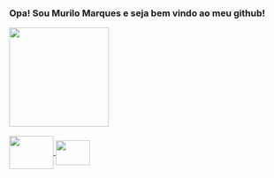 ### Opa! Sou Murilo Marques e seja bem vindo ao meu github!

<div align = "rigth">
  <a href="https://github.com/mmsm189">
  <img height = "180em" src = "https://github-readme-stats.vercel.app/api?username=mmsm189&show_icons=true&theme=gotham&include_all_commits=true&count_private=true&border_radius=12&locale=pt-br&hide_border=true"/>

  <div style = "display: inline_block"> <br>
  <img align = "center" height = "60" width = "80" src = "https://cdn.jsdelivr.net/gh/devicons/devicon/icons/java/java-original-wordmark.svg"/>
     <img align = "center" height = "45" width = "62" src = "https://cdn.jsdelivr.net/gh/devicons/devicon/icons/spring/spring-original.svg"/>
</div>
  
   

